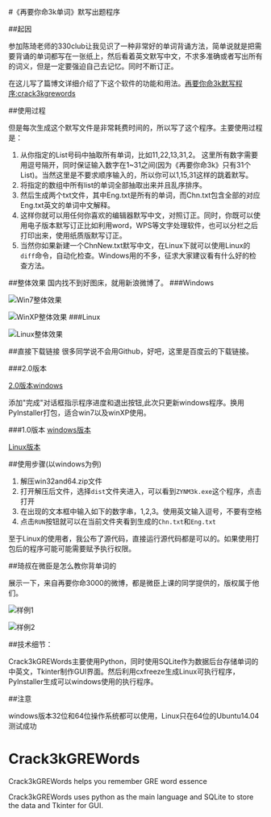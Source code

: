 #《再要你命3k单词》默写出题程序

##起因

参加陈琦老师的330club让我见识了一种非常好的单词背诵方法，简单说就是把需要背诵的单词都写在一张纸上，然后看着英文默写中文，不求多准确或者写出所有的词义，但是一定要强迫自己去记忆。同时不断订正。

在这儿写了篇博文详细介绍了下这个软件的功能和用法。[再要你命3k默写程序:crack3kgrewords](http://iphyer.github.io/blog/2015/04/26/crack3k/)

##使用过程

但是每次生成这个默写文件是非常耗费时间的，所以写了这个程序。主要使用过程是：

1. 从你指定的List号码中抽取所有单词，比如11,22,13,31,2。 这里所有数字需要用逗号隔开，同时保证输入数字在1~31之间(因为《再要你命3k》只有31个List)。当然这里是不要求顺序输入的，所以你可以1,15,31这样的跳着默写。
2. 将指定的数组中所有list的单词全部抽取出来并且乱序排序。
3. 然后生成两个txt文件，其中Eng.txt是所有的单词，而Chn.txt包含全部的对应Eng.txt英文的单词中文解释。
4. 这样你就可以用任何你喜欢的编辑器默写中文，对照订正。同时，你既可以使用电子版本默写订正比如利用word，WPS等文字处理软件，也可以分栏之后打印出来，使用纸质版默写订正。
5. 当然你如果新建一个ChnNew.txt默写中文，在Linux下就可以使用Linux的`diff`命令，自动化检查。Windows用的不多，征求大家建议看有什么好的检查方法。

##整体效果
国内找不到好图床，就用新浪微博了。
###Windows

![Win7整体效果](http://ww2.sinaimg.cn/mw690/4c20fe7bjw1ergpmtz7lij21am0qf7fn.jpg)

![WinXP整体效果](http://ww2.sinaimg.cn/mw690/4c20fe7bjw1ergpmyyawgj21ao0qgk3q.jpg)
###Linux

![Linux整体效果](http://ww1.sinaimg.cn/mw690/4c20fe7bjw1eqjjg3b39ej21750qj139.jpg)

##直接下载链接
很多同学说不会用Github，好吧，这里是百度云的下载链接。

###2.0版本

[2.0版本windows](http://pan.baidu.com/s/1ntp9yEd)

添加"完成"对话框指示程序进度和退出按钮,此次只更新windows程序。换用PyInstaller打包，适合win7以及winXP使用。

###1.0版本
[windows版本](http://pan.baidu.com/s/1sjnyvpj)

[Linux版本](http://pan.baidu.com/s/1mgKc8J2)

##使用步骤(以windows为例)

1. 解压win32and64.zip文件
2. 打开解压后文件，选择`dist`文件夹进入，可以看到`ZYNM3k.exe`这个程序，点击打开
3. 在出现的文本框中输入如下的数字串，1,2,3。使用英文输入逗号，不要有空格
4. 点击`RUN`按钮就可以在当前文件夹看到生成的`Chn.txt`和`Eng.txt`

至于Linux的使用者，我公布了源代码，直接运行源代码都是可以的。如果使用打包后的程序可能可能需要赋予执行权限。

##琦叔在微臣是怎么教你背单词的

展示一下，来自再要你命3000的微博，都是微臣上课的同学提供的，版权属于他们。

![样例1](http://ww1.sinaimg.cn/mw1024/005AX0Cpjw1ep8jwtcb96j30u00u0tgp.jpg)

![样例2](http://ww3.sinaimg.cn/mw1024/b0041fc7jw1ep8mcaed88j20f10miq6z.jpg)

##技术细节：

Crack3kGREWords主要使用Python，同时使用SQLite作为数据后台存储单词的中英文，Tkinter制作GUI界面。然后利用cxfreeze生成Linux可执行程序，PyInstaller生成可以windows使用的执行程序。

##注意

windows版本32位和64位操作系统都可以使用，Linux只在64位的Ubuntu14.04测试成功

# Crack3kGREWords

Crack3kGREWords helps you remember GRE word essence 

Crack3kGREWords uses python as the main language and SQLite to store the data and Tkinter for GUI.

